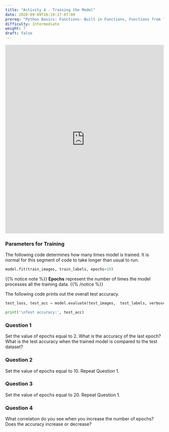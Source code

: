 ```yaml
---
title: "Activity 4 - Training the Model"
date: 2020-09-09T16:19:17-07:00
prereq: "Python Basics: Functions- Built in Functions, Functions from libraries; Data Types- Strings, Numbers, Reading from Console; Data Structures- Lists, Tuples, Sets"
difficulty: Intermediate
weight: 7
draft: false
---
```


<iframe width="100%" height="600px" src="https://www.youtube.com/embed/o0o9JTm2xIg" frameborder="0" allow="accelerometer; autoplay; encrypted-media; gyroscope; picture-in-picture" allowfullscreen></iframe>

<br>

### Parameters for Training
The following code determines how many times model is trained. It is normal for this segment of code to take longer than usual to run.

```python
model.fit(train_images, train_labels, epochs=10) 
```

{{% notice note %}}
**Epochs** represent the number of times the model processes all the training data. 
{{% /notice %}}

The following code prints out the overall test accuracy.

```python
test_loss, test_acc = model.evaluate(test_images,  test_labels, verbose=2)

print('\nTest accuracy:', test_acc)
```

### Question 1
Set the value of epochs equal to 2. What is the accuracy of the last epoch? What is the test accuracy when the trained model is compared to the test dataset?

### Question 2
Set the value of epochs equal to 10. Repeat Question 1.

### Question 3
Set the value of epochs equal to 20. Repeat Question 1.

### Question 4
What correlation do you see when you increase the number of epochs? Does the accuracy increase or decrease?